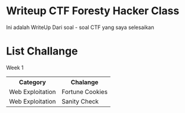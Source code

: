 # Writeup CTF Foresty Hacker Class

Ini adalah WriteUp Dari soal - soal CTF yang saya selesaikan 


# List Challange
Week 1
<table>
  <tr>
      <th>Category</th>
      <th>Chalange</th>
  </tr>
  <tr>
    <td>Web Exploitation</td>
    <td>Fortune Cookies</td>
  </tr>
  <tr>
    <td>Web Exploitation</td>
    <td>Sanity Check</td>
  </tr>
</table>

